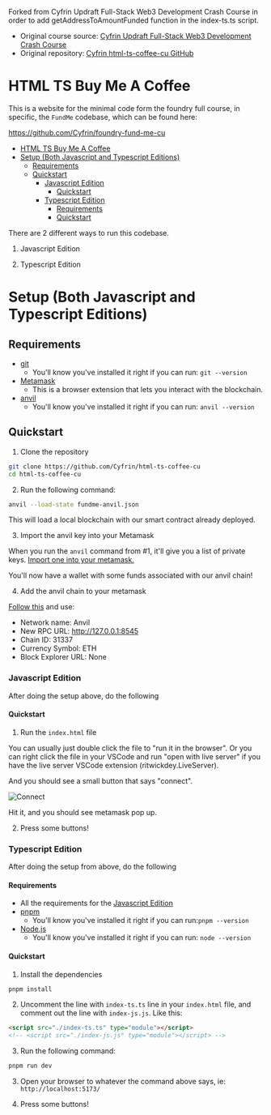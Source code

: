 Forked from Cyfrin Updraft Full-Stack Web3 Development Crash Course in order to add getAddressToAmountFunded function in the index-ts.ts script.

- Original course source: [Cyfrin Updraft Full-Stack Web3 Development Crash Course](https://updraft.cyfrin.io/courses/full-stack-web3-development-crash-course)
- Original repository: [Cyfrin html-ts-coffee-cu GitHub](https://github.com/Cyfrin/html-ts-coffee-cu/tree/main)

# HTML TS Buy Me A Coffee

This is a website for the minimal code form the foundry full course, in specific, the `FundMe` codebase, which can be found here:

https://github.com/Cyfrin/foundry-fund-me-cu

- [HTML TS Buy Me A Coffee](#html-ts-buy-me-a-coffee)
- [Setup (Both Javascript and Typescript Editions)](#setup-both-javascript-and-typescript-editions)
  - [Requirements](#requirements)
  - [Quickstart](#quickstart)
    - [Javascript Edition](#javascript-edition)
      - [Quickstart](#quickstart-1)
    - [Typescript Edition](#typescript-edition)
      - [Requirements](#requirements-1)
      - [Quickstart](#quickstart-2)

There are 2 different ways to run this codebase.

1. Javascript Edition

2. Typescript Edition

# Setup (Both Javascript and Typescript Editions)

## Requirements

- [git](https://git-scm.com/book/en/v2/Getting-Started-Installing-Git)
  - You'll know you've installed it right if you can run: `git --version`
- [Metamask](https://metamask.io/)
  - This is a browser extension that lets you interact with the blockchain.
- [anvil](https://book.getfoundry.sh/reference/anvil/)
  - You'll know you've installed it right if you can run: `anvil --version` 

## Quickstart

1. Clone the repository

```bash
git clone https://github.com/Cyfrin/html-ts-coffee-cu
cd html-ts-coffee-cu
```

2. Run the following command:

```bash
anvil --load-state fundme-anvil.json 
```

This will load a local blockchain with our smart contract already deployed.

3. Import the anvil key into your Metamask

When you run the `anvil` command from #1, it'll give you a list of private keys. [Import one into your metamask.](https://support.metamask.io/start/how-to-import-an-account/)

You'll now have a wallet with some funds associated with our anvil chain!

4. Add the anvil chain to your metamask

[Follow this](https://support.metamask.io/configure/networks/how-to-add-a-custom-network-rpc/) and use:
- Network name: Anvil
- New RPC URL: http://127.0.0.1:8545
- Chain ID: 31337
- Currency Symbol: ETH
- Block Explorer URL: None

### Javascript Edition 

After doing the setup above, do the following

#### Quickstart

1. Run the `index.html` file

You can usually just double click the file to "run it in the browser". Or you can right click the file in your VSCode and run "open with live server" if you have the live server VSCode extension (ritwickdey.LiveServer).

And you should see a small button that says "connect".

![Connect](connect.png)

Hit it, and you should see metamask pop up.

2. Press some buttons!

### Typescript Edition

After doing the setup from above, do the following

#### Requirements

- All the requirements for the [Javascript Edition](#requirements)
- [pnpm](https://pnpm.io/)
  - You'll know you've installed it right if you can run:`pnpm --version`
- [Node.js](https://nodejs.org/en/)
  - You'll know you've installed it right if you can run: `node --version`

#### Quickstart

1. Install the dependencies

```bash
pnpm install
```

2. Uncomment the line with `index-ts.ts` line in your `index.html` file, and comment out the line with `index-js.js`. Like this:

```html
<script src="./index-ts.ts" type="module"></script>
<!-- <script src="./index-js.js" type="module"></script> -->
```

3. Run the following command:

```bash
pnpm run dev
```

3. Open your browser to whatever the command above says, ie: `http://localhost:5173/`

4. Press some buttons!